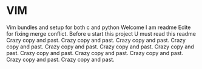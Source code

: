 # VIM
Vim bundles and setup for both c and python
Welcome
I am readme
Edite for fixing merge conflict.
Before u start this project
U must read this readme
Crazy copy and past.
Crazy copy and past.
Crazy copy and past.
Crazy copy and past.
Crazy copy and past.
Crazy copy and past.
Crazy copy and past.
Crazy copy and past.
Crazy copy and past.
Crazy copy and past.
Crazy copy and past.
Crazy copy and past.
